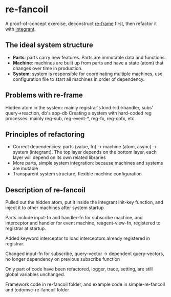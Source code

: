 # re-fancoil
A proof-of-concept exercise, deconstruct [re-frame][] first, then refactor it with [integrant][]. 

[re-frame]:https://github.com/day8/re-frame
[integrant]:https://github.com/weavejester/integrant

## The ideal system structure
* **Parts**: parts carry new features. Parts are immutable data and functions.
* **Machine**: machines are built up from parts and have a state (atom) that changes over time in production.
* **System**: system is responsible for coordinating multiple machines, use configuration file to start all machines in order of dependency.

## Problems with re-frame
Hidden atom in the system: mainly registrar's kind->id->handler, subs' query->reaction, db's app-db
Creating a system with hard-coded reg processes: mainly reg-sub, reg-event-*, reg-fx, reg-cofx, etc.

## Principles of refactoring
* Correct dependencies: parts (value, fn) -> machine (atom, async) -> system (integrant). The top layer depends on the bottom layer, each layer will depend on its own related libraries
* More parts, simple system integration: because machines and systems are mutable
* Transparent system structure, flexible machine configuration

## Description of re-fancoil

Pulled out the hidden atom, put it inside the integrant init-key function, and inject it to other machines after system startup

Parts include input-fn and handler-fn for subscribe machine, and interceptor and handler for event machine, reagent-view-fn, registered to registrar at startup.

Added keyword interceptor to load interceptors already registered in registrar.

Changed input-fn for subscribe,  query-vector -> dependent query-vectors, no longer dependency on previous subscribe function

Only part of code have been refactored, logger, trace, setting, are still global variables unchanged.

Framework code in re-fancoil folder, and example code in simple-re-fancoil and todomvc-re-fancoil folder
